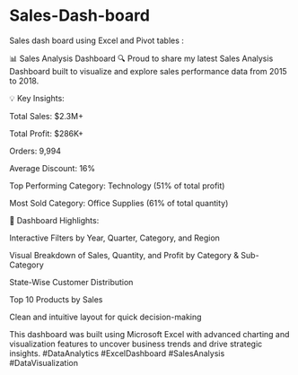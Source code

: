 # Sales-Dash-board
Sales dash board using Excel and Pivot tables
:

📊 Sales Analysis Dashboard 🔍
Proud to share my latest Sales Analysis Dashboard built to visualize and explore sales performance data from 2015 to 2018.

💡 Key Insights:

Total Sales: $2.3M+

Total Profit: $286K+

Orders: 9,994

Average Discount: 16%

Top Performing Category: Technology (51% of total profit)

Most Sold Category: Office Supplies (61% of total quantity)

📌 Dashboard Highlights:

Interactive Filters by Year, Quarter, Category, and Region

Visual Breakdown of Sales, Quantity, and Profit by Category & Sub-Category

State-Wise Customer Distribution

Top 10 Products by Sales

Clean and intuitive layout for quick decision-making

This dashboard was built using Microsoft Excel with advanced charting and visualization features to uncover business trends and drive strategic insights.
#DataAnalytics #ExcelDashboard #SalesAnalysis #DataVisualization
